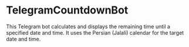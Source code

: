 # TelegramCountdownBot
This Telegram bot calculates and displays the remaining time until a specified date and time. It uses the Persian (Jalali) calendar for the target date and time.
